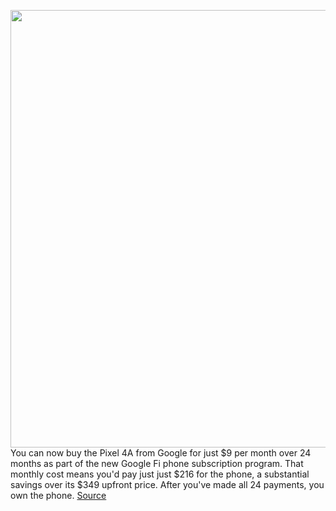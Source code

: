 <img src='https://cdn.vox-cdn.com/thumbor/3ZwxgH_7uQE06-jQL0tnosVCc5k=/0x0:2040x1360/1200x800/filters:focal(857x517:1183x843)/cdn.vox-cdn.com/uploads/chorus_image/image/67675243/vpavic_4113_20200724_0090.0.jpg' width='700px' /><br/>
You can now buy the Pixel 4A from Google for just $9 per month over 24 months as part of the new Google Fi phone subscription program. That monthly cost means you'd pay just just $216 for the phone, a substantial savings over its $349 upfront price. After you've made all 24 payments, you own the phone.
<a href='https://www.theverge.com/2020/10/22/21529397/google-fi-phone-subscription-plan-pixel-4a'> Source <a/>